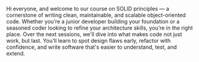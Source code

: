 Hi everyone, and welcome to our course on SOLID principles — a cornerstone of writing clean, maintainable, and scalable object-oriented code. Whether you’re a junior developer building your foundation or a seasoned coder looking to refine your architecture skills, you’re in the right place.
Over the next sessions, we'll dive into what makes code not just work, but last. You'll learn to spot design flaws early, refactor with confidence, and write software that's easier to understand, test, and extend.
